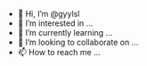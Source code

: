 - 👋 Hi, I’m @gyylsl
- 👀 I’m interested in ...
- 🌱 I’m currently learning ...
- 💞️ I’m looking to collaborate on ...
- 📫 How to reach me ...

<!---
gyylsl/gyylsl is a ✨ special ✨ repository because its `README.md` (this file) appears on your GitHub profile.
You can click the Preview link to take a look at your changes.
--->
